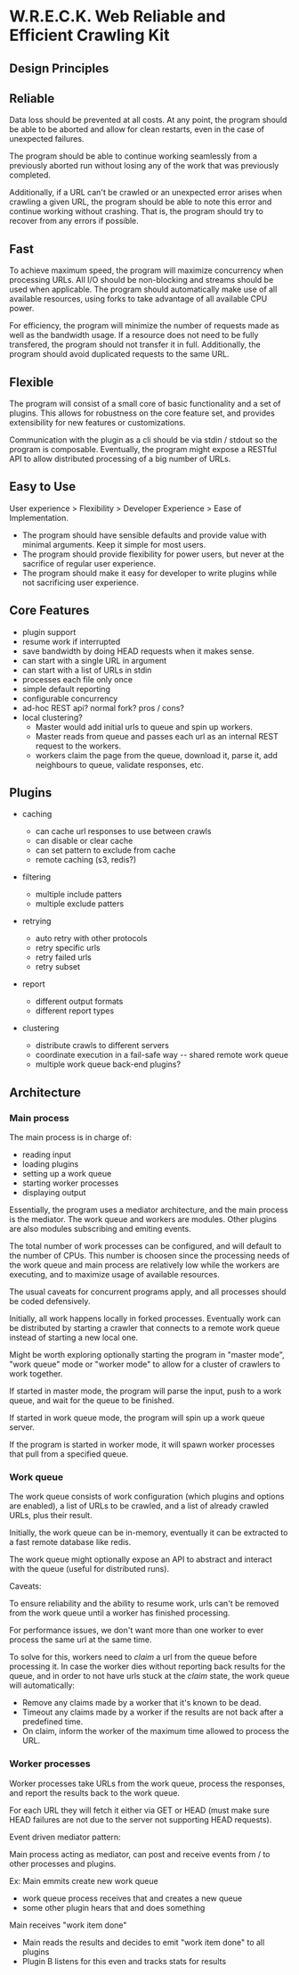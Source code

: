 # W.R.E.C.K. Web Reliable and Efficient Crawling Kit

## Design Principles

## Reliable

Data loss should be prevented at all costs. At any point, the program should be able to be aborted and allow for clean restarts, even in the case of unexpected failures.

The program should be able to continue working seamlessly from a previously aborted run without losing any of the work that was previously completed.

Additionally, if a URL can't be crawled or an unexpected error arises when crawling a given URL, the program should be able to note this error and continue working without crashing. That is, the program should try to recover from any errors if possible.

## Fast

To achieve maximum speed, the program will maximize concurrency when processing URLs. All I/O should be non-blocking and streams should be used when applicable. The program should automatically make use of all available resources, using forks to take advantage of all available CPU power.

For efficiency, the program will minimize the number of requests made as well as the bandwidth usage. If a resource does not need to be fully transfered, the program should not transfer it in full. Additionally, the program should avoid duplicated requests to the same URL.

## Flexible

The program will consist of a small core of basic functionality and a set of plugins.
This allows for robustness on the core feature set, and provides extensibility for new features or customizations.

Communication with the plugin as a cli should be via stdin / stdout so the program is composable.
Eventually, the program might expose a RESTful API to allow distributed processing of a big number of URLs.

## Easy to Use

User experience > Flexibility > Developer Experience > Ease of Implementation.

- The program should have sensible defaults and provide value with minimal arguments. Keep it simple for most users.
- The program should provide flexibility for power users, but never at the sacrifice of regular user experience.
- The program should make it easy for developer to write plugins while not sacrificing user experience.

## Core Features

- plugin support
- resume work if interrupted
- save bandwidth by doing HEAD requests when it makes sense.
- can start with a single URL in argument
- can start with a list of URLs in stdin
- processes each file only once
- simple default reporting
- configurable concurrency
- ad-hoc REST api? normal fork? pros / cons?
- local clustering?
  - Master would add initial urls to queue and spin up workers.
  - Master reads from queue and passes each url as an internal REST request to the workers.
  - workers claim the page from the queue, download it, parse it, add neighbours to queue, validate responses, etc.

## Plugins

- caching

  - can cache url responses to use between crawls
  - can disable or clear cache
  - can set pattern to exclude from cache
  - remote caching (s3, redis?)

- filtering

  - multiple include patters
  - multiple exclude patters

- retrying
  - auto retry with other protocols
  - retry specific urls
  - retry failed urls
  - retry subset

- report

  - different output formats
  - different report types

- clustering
  - distribute crawls to different servers
  - coordinate execution in a fail-safe way -- shared remote work queue
  - multiple work queue back-end plugins?

## Architecture

### Main process

The main process is in charge of:

- reading input
- loading plugins
- setting up a work queue
- starting worker processes
- displaying output

Essentially, the program uses a mediator architecture, and the main process is the mediator. The work queue and workers are modules. Other plugins are also modules subscribing and emiting events.

The total number of work processes can be configured, and will default to the number of CPUs. This number is choosen since the processing needs of the work queue and main process are relatively low while the workers are executing, and to maximize usage of available resources.

The usual caveats for concurrent programs apply, and all processes should be coded defensively.

Initially, all work happens locally in forked processes. Eventually work can be distributed by starting a crawler that connects to a remote work queue instead of starting a new local one.

Might be worth exploring optionally starting the program in "master mode", "work queue" mode or "worker mode" to allow for a cluster of crawlers to work together.

If started in master mode, the program will parse the input, push to a work queue, and wait for the queue to be finished.

If started in work queue mode, the program will spin up a work queue server.

If the program is started in worker mode, it will spawn worker processes that pull from a specified queue.

### Work queue

The work queue consists of work configuration (which plugins and options are enabled), a list of URLs to be crawled, and a list of already crawled URLs, plus their result.

Initially, the work queue can be in-memory, eventually it can be extracted to a fast remote database like redis.

The work queue might optionally expose an API to abstract and interact with the queue (useful for distributed runs).

Caveats:

To ensure reliability and the ability to resume work, urls can't be removed from the work queue until a worker has finished processing.

For performance issues, we don't want more than one worker to ever process the same url at the same time.

To solve for this, workers need to _claim_ a url from the queue before processing it.
In case the worker dies without reporting back results for the queue, and in order to not have urls stuck at the _claim_ state, the work queue will automatically:

- Remove any claims made by a worker that it's known to be dead.
- Timeout any claims made by a worker if the results are not back after a predefined time.
- On claim, inform the worker of the maximum time allowed to process the URL.

### Worker processes

Worker processes take URLs from the work queue, process the responses, and report the results back to the work queue.

For each URL they will fetch it either via GET or HEAD (must make sure HEAD failures are not due to the server not supporting HEAD requests).

Event driven mediator pattern:

Main process acting as mediator, can post and receive events from / to other processes and plugins.

Ex:
Main emmits create new work queue

- work queue process receives that and creates a new queue
- some other plugin hears that and does something

Main receives "work item done"

- Main reads the results and decides to emit "work item done" to all plugins
- Plugin B listens for this even and tracks stats for results
